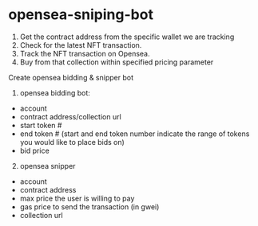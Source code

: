 # opensea-sniping-bot

1. Get the contract address from the specific wallet we are tracking
2. Check for the latest NFT transaction.
3. Track the NFT transaction on Opensea.
4. Buy from that collection within specified pricing parameter

Create opensea bidding & snipper bot
1. opensea bidding bot:
- account
- contract address/collection url
- start token # 
- end token # (start and end token number indicate the range of tokens you would like to place bids on)
- bid price
2. opensea snipper
- account
- contract address
- max price the user is willing to pay
- gas price to send the transaction (in gwei)
- collection url
